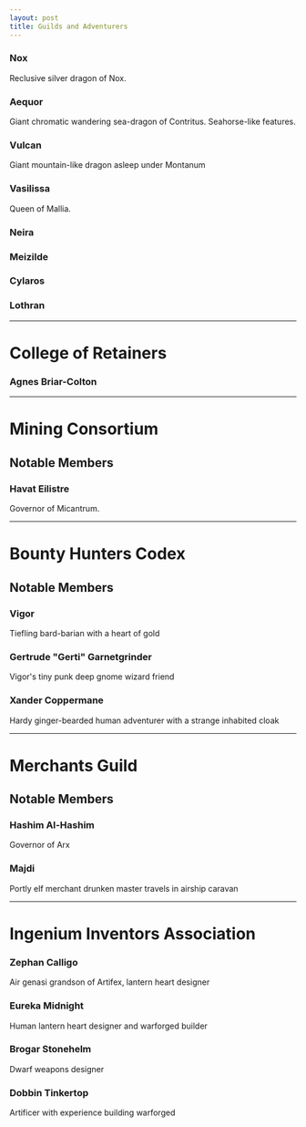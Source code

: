 ```yaml
---
layout: post
title: Guilds and Adventurers
---
```


### Nox

Reclusive silver dragon of Nox.

### Aequor

Giant chromatic wandering sea-dragon of Contritus. Seahorse-like features.

### Vulcan

Giant mountain-like dragon asleep under Montanum

### Vasilissa

Queen of Mallia.

### Neira

### Meizilde

### Cylaros

### Lothran

---

# College of Retainers

### Agnes Briar-Colton

---

# Mining Consortium

## Notable Members

### Havat Eilistre

Governor of Micantrum.

---

# Bounty Hunters Codex

## Notable Members

### Vigor

Tiefling bard-barian with a heart of gold

### Gertrude "Gerti" Garnetgrinder

Vigor's tiny punk deep gnome wizard friend

### Xander Coppermane

Hardy ginger-bearded human adventurer with a strange inhabited cloak

---

# Merchants Guild

## Notable Members

### Hashim Al-Hashim

Governor of Arx

### Majdi

Portly elf merchant drunken master travels in airship caravan

---

# Ingenium Inventors Association

### Zephan Calligo

Air genasi grandson of Artifex, lantern heart designer

### Eureka Midnight

Human lantern heart designer and warforged builder

### Brogar Stonehelm

Dwarf weapons designer

### Dobbin Tinkertop

Artificer with experience building warforged
